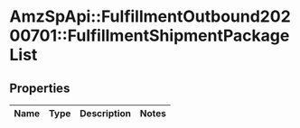 # AmzSpApi::FulfillmentOutbound20200701::FulfillmentShipmentPackageList

## Properties
Name | Type | Description | Notes
------------ | ------------- | ------------- | -------------

